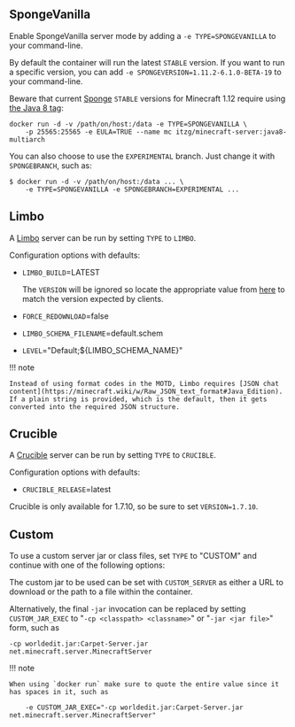 
## SpongeVanilla

Enable SpongeVanilla server mode by adding a `-e TYPE=SPONGEVANILLA` to your command-line.

By default the container will run the latest `STABLE` version.
If you want to run a specific version, you can add `-e SPONGEVERSION=1.11.2-6.1.0-BETA-19` to your command-line.

Beware that current [Sponge](https://www.spongepowered.org) `STABLE` versions for Minecraft 1.12 require using [the Java 8 tag](../../versions/java.md):

``` shell
docker run -d -v /path/on/host:/data -e TYPE=SPONGEVANILLA \
    -p 25565:25565 -e EULA=TRUE --name mc itzg/minecraft-server:java8-multiarch
```

You can also choose to use the `EXPERIMENTAL` branch.
Just change it with `SPONGEBRANCH`, such as:

``` shell
$ docker run -d -v /path/on/host:/data ... \
    -e TYPE=SPONGEVANILLA -e SPONGEBRANCH=EXPERIMENTAL ...
```

## Limbo

A [Limbo](https://github.com/LOOHP/Limbo) server can be run by setting `TYPE` to `LIMBO`.

Configuration options with defaults:

- `LIMBO_BUILD`=LATEST

  The `VERSION` will be ignored so locate the appropriate value from [here](https://ci.loohpjames.com/job/Limbo/) to match the version expected by clients.

- `FORCE_REDOWNLOAD`=false
- `LIMBO_SCHEMA_FILENAME`=default.schem
- `LEVEL`="Default;${LIMBO_SCHEMA_NAME}"

!!! note

    Instead of using format codes in the MOTD, Limbo requires [JSON chat content](https://minecraft.wiki/w/Raw_JSON_text_format#Java_Edition). If a plain string is provided, which is the default, then it gets converted into the required JSON structure. 

## Crucible

A [Crucible](https://github.com/CrucibleMC/Crucible) server can be run by setting `TYPE` to `CRUCIBLE`.

Configuration options with defaults:

- `CRUCIBLE_RELEASE`=latest

Crucible is only available for 1.7.10, so be sure to set `VERSION=1.7.10`.

## Custom

To use a custom server jar or class files, set `TYPE` to "CUSTOM" and continue with one of the following options:

The custom jar to be used can be set with `CUSTOM_SERVER` as either a URL to download or the path to a file within the container.

Alternatively, the final `-jar` invocation can be replaced by setting `CUSTOM_JAR_EXEC` to "`-cp <classpath> <classname>`" or "`-jar <jar file>`" form, such as

```
-cp worldedit.jar:Carpet-Server.jar net.minecraft.server.MinecraftServer
```

!!! note

    When using `docker run` make sure to quote the entire value since it has spaces in it, such as

        -e CUSTOM_JAR_EXEC="-cp worldedit.jar:Carpet-Server.jar net.minecraft.server.MinecraftServer"